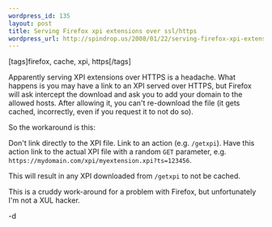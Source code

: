 ```yaml
--- 
wordpress_id: 135
layout: post
title: Serving Firefox xpi extensions over ssl/https
wordpress_url: http://spindrop.us/2008/01/22/serving-firefox-xpi-extensions-over-sslhttps/
---
```

[tags]firefox, cache, xpi, https[/tags]

Apparently serving XPI extensions over HTTPS is a headache.  What happens is you may have a link to an XPI served over HTTPS, but Firefox will ask intercept the download and ask you to add your domain to the allowed hosts.  After allowing it, you can't re-download the file (it gets cached, incorrectly, even if you request it to not do so).

So the workaround is this:

Don't link directly to the XPI file.  Link to an action (e.g. `/getxpi`).  Have this action link to the actual XPI file with a random `GET` parameter, e.g. `https://mydomain.com/xpi/myextension.xpi?ts=123456`.

This will result in any XPI downloaded from `/getxpi` to not be cached.

This is a cruddy work-around for a problem with Firefox, but unfortunately I'm not a XUL hacker.

-d
